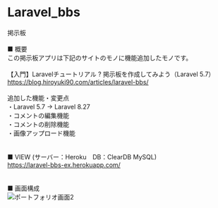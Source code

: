 # Laravel_bbs
掲示板
<br>
<br>
■ 概要<br>
この掲示板アプリは下記のサイトのモノに機能追加したモノです。<br>
<br>
【入門】Laravelチュートリアル ? 掲示板を作成してみよう（Laravel 5.7）<br>
https://blog.hiroyuki90.com/articles/laravel-bbs/<br>
<br>
追加した機能・変更点<br>
・Laravel 5.7 → Laravel 8.27<br>
・コメントの編集機能<br>
・コメントの削除機能<br>
・画像アップロード機能<br>
<br>
<br>
■ VIEW  (サーバー：Heroku　DB：ClearDB MySQL)<br>
https://laravel-bbs-ex.herokuapp.com/
<br>
<br>
<br>
■ 画面構成
<br>
![ポートフォリオ画面2](https://user-images.githubusercontent.com/54252926/107937421-3b5c1e80-6fc7-11eb-99e2-14df04926a0f.jpg)
<br>
